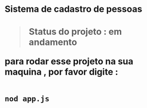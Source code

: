 <h1> Sistema  de cadastro de pessoas <h1>

> Status do projeto : em andamento 

para rodar esse projeto na sua maquina , por favor digite :

``````

nod app.js 

``````
